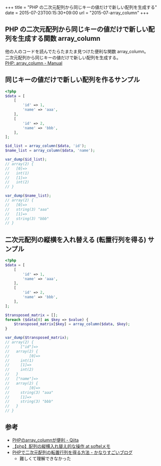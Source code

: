 +++
title = "PHP の二次元配列から同じキーの値だけで新しい配列を生成する"
date = 2015-07-23T00:15:30+09:00
url = "2015-07-array_column"
+++

## PHP の二次元配列から同じキーの値だけで新しい配列を生成する関数 array_column

他の人のコードを読んでたらたまたま見つけた便利な関数 array_column。  
二次元配列から同じキーの値だけで新しい配列を生成する。  
[PHP: array_column - Manual](http://php.net/manual/ja/function.array-column.php)

## 同じキーの値だけで新しい配列を作るサンプル

```php
<?php
$data = [
    [
        'id' => 1,
        'name' => 'aaa',
    ],
    [
        'id' => 2,
        'name' => 'bbb',
    ],
];

$id_list = array_column($data, 'id');
$name_list = array_column($data, 'name');

var_dump($id_list);
// array(2) {
//   [0]=>
//   int(1)
//   [1]=>
//   int(2)
// }

var_dump($name_list);
// array(2) {
//   [0]=>
//   string(3) "aaa"
//   [1]=>
//   string(3) "bbb"
// }

```

## 二次元配列の縦横を入れ替える (転置行列を得る) サンプル

```php
<?php
$data = [
    [
        'id' => 1,
        'name' => 'aaa',
    ],
    [
        'id' => 2,
        'name' => 'bbb',
    ],
];

$transposed_matrix = [];
foreach ($data[0] as $key => $value) {
    $transposed_matrix[$key] = array_column($data, $key);
}

var_dump($transposed_matrix);
// array(2) {
//     ["id"]=>
//   array(2) {
//         [0]=>
//     int(1)
//     [1]=>
//     int(2)
//   }
//   ["name"]=>
//   array(2) {
//         [0]=>
//     string(3) "aaa"
//     [1]=>
//     string(3) "bbb"
//   }
// }

```

## 参考

- [PHPのarray_columnが便利 - Qiita](http://qiita.com/harukasan/items/a0773aef27d838852e44)
- [【php】配列の縦横入れ替え的な操作 at softelメモ](https://www.softel.co.jp/blogs/tech/archives/2576)
- [PHPで二次元配列の転置行列を得る方法 - かなりすごいブログ](http://blog.supermomonga.com/articles/php/array-to-transverse-matrix.html)
    - 難しくて理解できなかった
